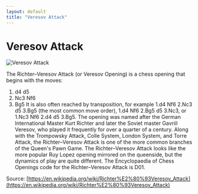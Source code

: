 ```yaml
---
layout: default
title: "Veresov Attack"
---
```


# Veresov Attack

![Veresov Attack](https://www.thechesswebsite.com/wp-content/uploads/2013/01/veresov-attack-featured.jpg)

The Richter–Veresov Attack (or Veresov Opening) is a chess opening that begins with the moves:

1. d4 d5
2. Nc3 Nf6
3. Bg5
It is also often reached by transposition, for example 1.d4 Nf6 2.Nc3 d5 3.Bg5 (the most common move order), 1.d4 Nf6 2.Bg5 d5 3.Nc3, or 1.Nc3 Nf6 2.d4 d5 3.Bg5.
The opening was named after the German International Master Kurt Richter and later the Soviet master Gavriil Veresov, who played it frequently for over a quarter of a century.
Along with the Trompowsky Attack, Colle System, London System, and Torre Attack, the Richter–Veresov Attack is one of the more common branches of the Queen's Pawn Game. The Richter–Veresov Attack looks like the more popular Ruy Lopez opening mirrored on the queenside, but the dynamics of play are quite different.
The Encyclopaedia of Chess Openings code for the Richter–Veresov Attack is D01.

Source: [https://en.wikipedia.org/wiki/Richter%E2%80%93Veresov_Attack](https://en.wikipedia.org/wiki/Richter%E2%80%93Veresov_Attack)
